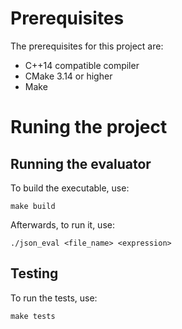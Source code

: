# Prerequisites

The prerequisites for this project are:
 - C++14 compatible compiler
 - CMake 3.14 or higher
 - Make

# Runing the project

 ## Running the evaluator
 
 To build the executable, use:
 ```
 make build
 ```

 Afterwards, to run it, use:
 ```
 ./json_eval <file_name> <expression>
 ``` 

 ## Testing

 To run the tests, use:
 ```
 make tests
 ```